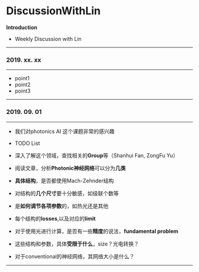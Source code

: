 # DiscussionWithLin

**Introduction**

- Weekly Discussion with Lin
------------------------------

### 2019. xx. xx
------------------------------


- point1
- point2
- point3


------------------------------

### 2019. 09. 01
------------------------------


- 我们对photonics AI 这个课题非常的感兴趣


- TODO List
- 深入了解这个领域，查找相关的**Group**等（Shanhui Fan, ZongFu Yu）
- 阅读文章，分析**Photonic神经网络**可以分为**几类**
- **具体结构**，是否都使用Mach-Zehnder结构
- 对结构的**几个尺寸**要十分敏感，如级联个数等
- 是**如何调节各项参数**的，如热光还是其他
- 每个结构的**losses**,以及对应的**limit**
- 对于使用光进行计算，是否有一些**精度**的说法，**fundamental problem**
- 这些结构和参数，具体**受限于什么**，size？光电转换？
- 对于conventional的神经网络，其网络大小是什么？



------------------------------
